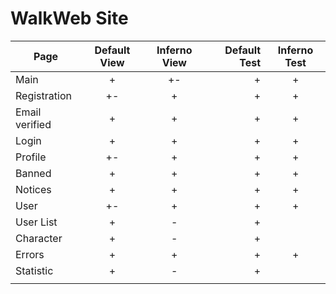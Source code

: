
# WalkWeb Site

| Page           | Default View | Inferno View | Default Test | Inferno Test |  
|----------------|:------------:|:------------:|-------------:|:------------:|
| Main           |      +       |      +-      |      +       |       +      |
| Registration   |      +-      |      +       |      +       |       +      |
| Email verified |      +       |      +       |      +       |       +      |
| Login          |      +       |      +       |      +       |       +      |
| Profile        |      +-      |      +       |      +       |       +      |
| Banned         |      +       |      +       |      +       |       +      |
| Notices        |      +       |      +       |      +       |       +      |
| User           |      +-      |      +       |      +       |       +      |
| User List      |      +       |      -       |      +       |              |
| Character      |      +       |      -       |      +       |              |
| Errors         |      +       |      +       |      +       |       +      |
| Statistic      |      +       |      -       |      +       |              |
|                |              |              |              |              |

